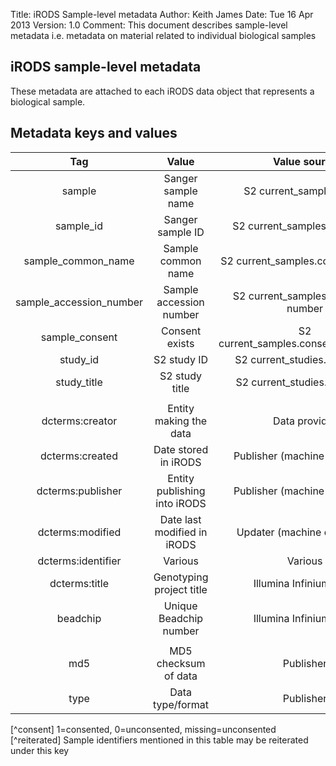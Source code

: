Title:   iRODS Sample-level metadata
Author:  Keith James
Date:    Tue 16 Apr 2013
Version: 1.0
Comment: This document describes sample-level metadata i.e. metadata on material related to individual biological samples

## iRODS sample-level metadata ##

These metadata are attached to each iRODS data object that represents a biological sample. 

## Metadata keys and values ##

|Tag	| Value	| Value source	| Value type	|  
| :----------------------:	| :--------------------------:	| :----------------------------------:	| :-------------------------------------------------------:	|  
| sample	| Sanger sample name	| S2 current_samples.name	| String	|  
| sample_id	| Sanger sample ID	| S2 current_samples.internal_id	| Integer	|  
| sample_common_name	| Sample common name	| S2 current_samples.common_name	| String	|  
| sample_accession_number	| Sample accession number	| S2 current_samples.accession number	| String	|  
| sample_consent	| Consent exists	| S2 current_samples.consent_withdrawn	| Integer [^consent]	|  
| study_id	| S2 study ID	| S2 current_studies.internal_id	| Integer	|  
| study_title	| S2 study title	| S2 current_studies.study_title	| String	|  
|	|	|	|	|  
| dcterms:creator	| Entity making the data	| Data provider	| URI e.g. http://www.sanger.ac.uk	|  
| dcterms:created	| Date stored in iRODS	| Publisher (machine or person)	| ISO8601 format date	|  
| dcterms:publisher	| Entity publishing into iRODS	| Publisher (machine or person)	| URI e.g. URI of entity in Sanger LDAP	|  
| dcterms:modified	| Date last modified in iRODS	| Updater (machine or person)	| ISO8601 format date	|  
| dcterms:identifier	| Various	| Various	| Variable [^reiterated]	|  
| dcterms:title	| Genotyping project title	| Illumina Infinium LIMS	| String	|  
| beadchip	| Unique Beadchip number	| Illumina Infinium LIMS	| Integer	|  
|	|	|	|	|  
| md5	| MD5 checksum of data	| Publisher	| String	|  
| type	| Data type/format	| Publisher	| String e.g. gtc, idat	|  

[^consent] 1=consented, 0=unconsented, missing=unconsented
[^reiterated] Sample identifiers mentioned in this table may be reiterated under this key

